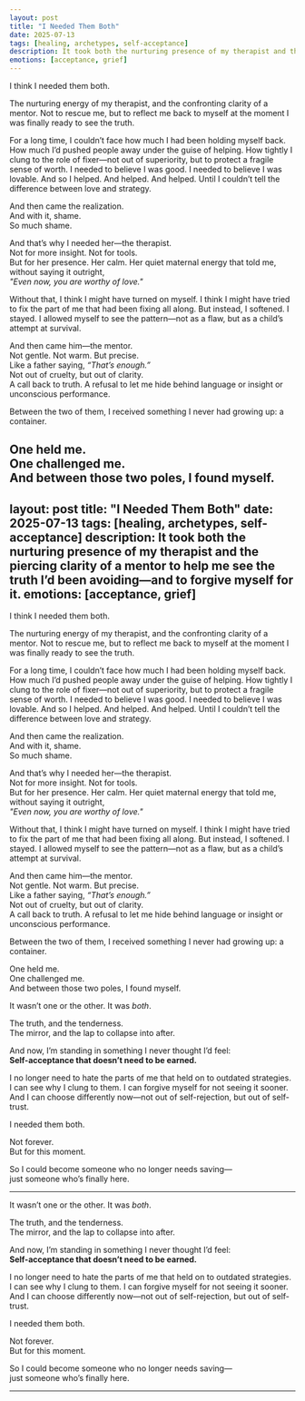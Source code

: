 ```yaml
---
layout: post
title: "I Needed Them Both"
date: 2025-07-13
tags: [healing, archetypes, self-acceptance]
description: It took both the nurturing presence of my therapist and the piercing clarity of a mentor to help me see the truth I’d been avoiding—and to forgive myself for it.
emotions: [acceptance, grief]
---
```


I think I needed them both.

The nurturing energy of my therapist, and the confronting clarity of a mentor. Not to rescue me, but to reflect me back to myself at the moment I was finally ready to see the truth.

For a long time, I couldn’t face how much I had been holding myself back. How much I’d pushed people away under the guise of helping. How tightly I clung to the role of fixer—not out of superiority, but to protect a fragile sense of worth. I needed to believe I was good. I needed to believe I was lovable. And so I helped. And helped. And helped. Until I couldn’t tell the difference between love and strategy.

And then came the realization.  
And with it, shame.  
So much shame.

And that’s why I needed her—the therapist.  
Not for more insight. Not for tools.  
But for her presence. Her calm. Her quiet maternal energy that told me, without saying it outright,  
*"Even now, you are worthy of love."*

Without that, I think I might have turned on myself. I think I might have tried to fix the part of me that had been fixing all along. But instead, I softened. I stayed. I allowed myself to see the pattern—not as a flaw, but as a child’s attempt at survival.

And then came him—the mentor.  
Not gentle. Not warm. But precise.  
Like a father saying, *“That’s enough.”*  
Not out of cruelty, but out of clarity.  
A call back to truth. A refusal to let me hide behind language or insight or unconscious performance.

Between the two of them, I received something I never had growing up: a container.

One held me.  
One challenged me.  
And between those two poles, I found myself.
---
layout: post
title: "I Needed Them Both"
date: 2025-07-13
tags: [healing, archetypes, self-acceptance]
description: It took both the nurturing presence of my therapist and the piercing clarity of a mentor to help me see the truth I’d been avoiding—and to forgive myself for it.
emotions: [acceptance, grief]
---

I think I needed them both.

The nurturing energy of my therapist, and the confronting clarity of a mentor. Not to rescue me, but to reflect me back to myself at the moment I was finally ready to see the truth.

For a long time, I couldn’t face how much I had been holding myself back. How much I’d pushed people away under the guise of helping. How tightly I clung to the role of fixer—not out of superiority, but to protect a fragile sense of worth. I needed to believe I was good. I needed to believe I was lovable. And so I helped. And helped. And helped. Until I couldn’t tell the difference between love and strategy.

And then came the realization.  
And with it, shame.  
So much shame.

And that’s why I needed her—the therapist.  
Not for more insight. Not for tools.  
But for her presence. Her calm. Her quiet maternal energy that told me, without saying it outright,  
*"Even now, you are worthy of love."*

Without that, I think I might have turned on myself. I think I might have tried to fix the part of me that had been fixing all along. But instead, I softened. I stayed. I allowed myself to see the pattern—not as a flaw, but as a child’s attempt at survival.

And then came him—the mentor.  
Not gentle. Not warm. But precise.  
Like a father saying, *“That’s enough.”*  
Not out of cruelty, but out of clarity.  
A call back to truth. A refusal to let me hide behind language or insight or unconscious performance.

Between the two of them, I received something I never had growing up: a container.

One held me.  
One challenged me.  
And between those two poles, I found myself.

It wasn’t one or the other. It was *both*.

The truth, and the tenderness.  
The mirror, and the lap to collapse into after.

And now, I’m standing in something I never thought I’d feel:  
**Self-acceptance that doesn’t need to be earned.**

I no longer need to hate the parts of me that held on to outdated strategies. I can see why I clung to them. I can forgive myself for not seeing it sooner. And I can choose differently now—not out of self-rejection, but out of self-trust.

I needed them both.

Not forever.  
But for this moment.

So I could become someone who no longer needs saving—  
just someone who’s finally here.


---

It wasn’t one or the other. It was *both*.

The truth, and the tenderness.  
The mirror, and the lap to collapse into after.

And now, I’m standing in something I never thought I’d feel:  
**Self-acceptance that doesn’t need to be earned.**

I no longer need to hate the parts of me that held on to outdated strategies. I can see why I clung to them. I can forgive myself for not seeing it sooner. And I can choose differently now—not out of self-rejection, but out of self-trust.

I needed them both.

Not forever.  
But for this moment.

So I could become someone who no longer needs saving—  
just someone who’s finally here.


---
